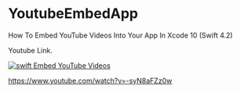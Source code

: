 # YoutubeEmbedApp
How To Embed YouTube Videos Into Your App In Xcode 10 (Swift 4.2)

Youtube Link.

[![swift Embed YouTube Videos ](https://img.youtube.com/vi/-syN8aFZz0w/0.jpg)](https://www.youtube.com/watch?v=-syN8aFZz0w)

https://www.youtube.com/watch?v=-syN8aFZz0w
